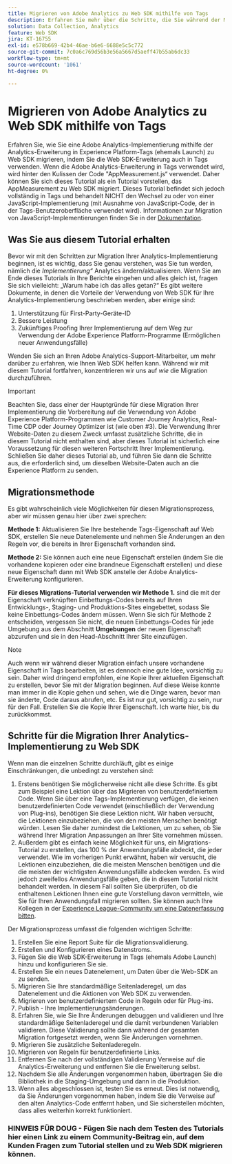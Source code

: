 ```yaml
---
title: Migrieren von Adobe Analytics zu Web SDK mithilfe von Tags
description: Erfahren Sie mehr über die Schritte, die Sie während der Migration zu Web SDK durchführen werden, sowie über die Entscheidungen, die während des Migrationsprozesses getroffen werden müssen.
solution: Data Collection, Analytics
feature: Web SDK
jira: KT-16755
exl-id: e578b669-42b4-46ae-b6e6-6688e5c5c772
source-git-commit: 7c0a6c769d56b3e56a5667d5aeff47b55ab6dc33
workflow-type: tm+mt
source-wordcount: '1061'
ht-degree: 0%

---
```


# Migrieren von Adobe Analytics zu Web SDK mithilfe von Tags

Erfahren Sie, wie Sie eine Adobe Analytics-Implementierung mithilfe der Analytics-Erweiterung in Experience Platform-Tags (ehemals Launch) zu Web SDK migrieren, indem Sie die Web SDK-Erweiterung auch in Tags verwenden. Wenn die Adobe Analytics-Erweiterung in Tags verwendet wird, wird hinter den Kulissen der Code &quot;AppMeasurement.js“ verwendet. Daher können Sie sich dieses Tutorial als ein Tutorial vorstellen, das AppMeasurement zu Web SDK migriert. Dieses Tutorial befindet sich jedoch vollständig in Tags und behandelt NICHT den Wechsel zu oder von einer JavaScript-Implementierung (mit Ausnahme von JavaScript-Code, der in der Tags-Benutzeroberfläche verwendet wird). Informationen zur Migration von JavaScript-Implementierungen finden Sie in der [Dokumentation](https://experienceleague.adobe.com/en/docs/analytics/implementation/aep-edge/web-sdk/appmeasurement-to-web-sdk).

## Was Sie aus diesem Tutorial erhalten

Bevor wir mit den Schritten zur Migration Ihrer Analytics-Implementierung beginnen, ist es wichtig, dass Sie genau verstehen, was Sie tun werden, nämlich die _Implementierung“_ Analytics ändern/aktualisieren. Wenn Sie am Ende dieses Tutorials in Ihre Berichte eingehen und alles gleich ist, fragen Sie sich vielleicht: „Warum habe ich das alles getan?“ Es gibt weitere Dokumente, in denen die Vorteile der Verwendung von Web SDK für Ihre Analytics-Implementierung beschrieben werden, aber einige sind:

1. Unterstützung für First-Party-Geräte-ID
1. Bessere Leistung
1. Zukünftiges Proofing Ihrer Implementierung auf dem Weg zur Verwendung der Adobe Experience Platform-Programme (Ermöglichen neuer Anwendungsfälle)

Wenden Sie sich an Ihren Adobe Analytics-Support-Mitarbeiter, um mehr darüber zu erfahren, wie Ihnen Web SDK helfen kann. Während wir mit diesem Tutorial fortfahren, konzentrieren wir uns auf _wie_ die Migration durchzuführen.

>[!IMPORTANT]
>
>Beachten Sie, dass einer der Hauptgründe für diese Migration Ihrer Implementierung die Vorbereitung auf die Verwendung von Adobe Experience Platform-Programmen wie Customer Journey Analytics, Real-Time CDP oder Journey Optimizer ist (wie oben #3). Die Verwendung Ihrer Website-Daten zu diesem Zweck umfasst zusätzliche Schritte, die in diesem Tutorial nicht enthalten sind, aber dieses Tutorial ist sicherlich eine Voraussetzung für diesen weiteren Fortschritt Ihrer Implementierung. Schließen Sie daher dieses Tutorial ab, und führen Sie dann die Schritte aus, die erforderlich sind, um dieselben Website-Daten auch an die Experience Platform zu senden.

## Migrationsmethode

Es gibt wahrscheinlich viele Möglichkeiten für diesen Migrationsprozess, aber wir müssen genau hier über zwei sprechen:

**Methode 1:** Aktualisieren Sie Ihre bestehende Tags-Eigenschaft auf Web SDK, erstellen Sie neue Datenelemente und nehmen Sie Änderungen an den Regeln vor, die bereits in Ihrer Eigenschaft vorhanden sind.

**Methode 2:** Sie können auch eine neue Eigenschaft erstellen (indem Sie die vorhandene kopieren oder eine brandneue Eigenschaft erstellen) und diese neue Eigenschaft dann mit Web SDK anstelle der Adobe Analytics-Erweiterung konfigurieren.

**Für dieses Migrations-Tutorial verwenden wir Methode 1.** sind die mit der Eigenschaft verknüpften Einbettungs-Codes bereits auf Ihren Entwicklungs-, Staging- und Produktions-Sites eingebettet, sodass Sie keine Einbettungs-Codes ändern müssen. Wenn Sie sich für Methode 2 entscheiden, vergessen Sie nicht, die neuen Einbettungs-Codes für jede Umgebung aus dem Abschnitt **Umgebungen** der neuen Eigenschaft abzurufen und sie in den Head-Abschnitt Ihrer Site einzufügen.

>[!NOTE]
>
>Auch wenn wir während dieser Migration einfach unsere vorhandene Eigenschaft in Tags bearbeiten, ist es dennoch eine gute Idee, vorsichtig zu sein. Daher wird dringend empfohlen, eine Kopie Ihrer aktuellen Eigenschaft zu erstellen, bevor Sie mit der Migration beginnen. Auf diese Weise konnte man immer in die Kopie gehen und sehen, wie die Dinge waren, bevor man sie änderte, Code daraus abrufen, etc.
>Es ist nur gut, vorsichtig zu sein, nur für den Fall. Erstellen Sie die Kopie Ihrer Eigenschaft. Ich warte hier, bis du zurückkommst.

## Schritte für die Migration Ihrer Analytics-Implementierung zu Web SDK

Wenn man die einzelnen Schritte durchläuft, gibt es einige Einschränkungen, die unbedingt zu verstehen sind:

1. Erstens benötigen Sie möglicherweise nicht alle diese Schritte. Es gibt zum Beispiel eine Lektion über das Migrieren von benutzerdefiniertem Code. Wenn Sie über eine Tags-Implementierung verfügen, die keinen benutzerdefinierten Code verwendet (einschließlich der Verwendung von Plug-ins), benötigen Sie diese Lektion nicht. Wir haben versucht, die Lektionen einzubeziehen, die von den meisten Menschen benötigt würden. Lesen Sie daher zumindest die Lektionen, um zu sehen, ob Sie während Ihrer Migration Anpassungen an Ihrer Site vornehmen müssen.
1. Außerdem gibt es einfach keine Möglichkeit für uns, ein Migrations-Tutorial zu erstellen, das 100 % der Anwendungsfälle abdeckt, die jeder verwendet. Wie im vorherigen Punkt erwähnt, haben wir versucht, die Lektionen einzubeziehen, die die meisten Menschen benötigen und die die meisten der wichtigsten Anwendungsfälle abdecken werden. Es wird jedoch zweifellos Anwendungsfälle geben, die in diesem Tutorial nicht behandelt werden. In diesem Fall sollten Sie überprüfen, ob die enthaltenen Lektionen Ihnen eine gute Vorstellung davon vermitteln, wie Sie für Ihren Anwendungsfall migrieren sollten. Sie können auch Ihre Kollegen in der [Experience League-Community um eine Datenerfassung bitten](https://experienceleaguecommunities.adobe.com/t5/adobe-experience-platform-data/ct-p/adobe-launch-community).

Der Migrationsprozess umfasst die folgenden wichtigen Schritte:

1. Erstellen Sie eine Report Suite für die Migrationsvalidierung.
1. Erstellen und Konfigurieren eines Datenstroms.
1. Fügen Sie die Web SDK-Erweiterung in Tags (ehemals Adobe Launch) hinzu und konfigurieren Sie sie.
1. Erstellen Sie ein neues Datenelement, um Daten über die Web-SDK an zu senden.
1. Migrieren Sie Ihre standardmäßige Seitenladeregel, um das Datenelement und die Aktionen von Web SDK zu verwenden.
1. Migrieren von benutzerdefiniertem Code in Regeln oder für Plug-ins.
1. Publish - Ihre Implementierungsänderungen.
1. Erfahren Sie, wie Sie Ihre Änderungen debuggen und validieren und Ihre standardmäßige Seitenladeregel und die damit verbundenen Variablen validieren. Diese Validierung sollte dann während der gesamten Migration fortgesetzt werden, wenn Sie Änderungen vornehmen.
1. Migrieren Sie zusätzliche Seitenladeregeln.
1. Migrieren von Regeln für benutzerdefinierte Links.
1. Entfernen Sie nach der vollständigen Validierung Verweise auf die Analytics-Erweiterung und entfernen Sie die Erweiterung selbst.
1. Nachdem Sie alle Änderungen vorgenommen haben, übertragen Sie die Bibliothek in die Staging-Umgebung und dann in die Produktion.
1. Wenn alles abgeschlossen ist, testen Sie es erneut. Dies ist notwendig, da Sie Änderungen vorgenommen haben, indem Sie die Verweise auf den alten Analytics-Code entfernt haben, und Sie sicherstellen möchten, dass alles weiterhin korrekt funktioniert.


### HINWEIS FÜR DOUG - Fügen Sie nach dem Testen des Tutorials hier einen Link zu einem Community-Beitrag ein, auf dem Kunden Fragen zum Tutorial stellen und zu Web SDK migrieren können.
